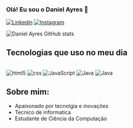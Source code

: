 ### Olá! Eu sou o  Daniel Ayres 👋 

[![Linkedin](https://img.shields.io/badge/LinkedIn-0077B5?style=for-the-badge&logo=linkedin&logoColor=white)](https://www.linkedin.com/in/daniel-ayres-394b95154/)
[![Instagram](https://img.shields.io/badge/Instagram-E4405F?style=for-the-badge&logo=instagram&logoColor=white)](https://www.instagram.com/daniel_ayres__/)

![Daniel Ayres GitHub stats](https://github-readme-stats.vercel.app/api?username=Daniel-Ayres&show_icons=true&theme=dark)

## Tecnologias que uso no meu dia 

<div style="display: inline-block"></br>
<img aling="center" alt="html5" src="https://img.shields.io/badge/HTML5-E34F26?style=for-the-badge&logo=html5&logoColor=white"/>
<img aling="center" alt="css" src="https://img.shields.io/badge/CSS3-1572B6?style=for-the-badge&logo=css3&logoColor=white">
<img aling="center" alt="JavaScript" src="https://img.shields.io/badge/JavaScript-F7DF1E?style=for-the-badge&logo=javascript&logoColor=black"/>
<img aling="center" alt="Java" src="https://img.shields.io/badge/Java-ED8B00?style=for-the-badge&logo=openjdk&logoColor=white"/>
<img aling="center" alt="Java" src="https://img.shields.io/badge/MySQL-00000F?style=for-the-badge&logo=mysql&logoColor=white"/>
</div><br/>

## Sobre mim:
- Apaixonado por tecnolgia e inovações
- Tecnico de informatica 
- Estudante de Ciência da Computação




